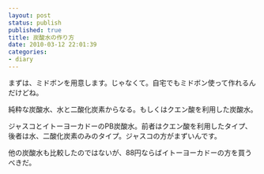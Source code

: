 ```yaml
---
layout: post
status: publish
published: true
title: 炭酸水の作り方
date: 2010-03-12 22:01:39
categories:
- diary
---
```

まずは、ミドボンを用意します。じゃなくて。自宅でもミドボン使って作れるんだけどね。

純粋な炭酸水、水と二酸化炭素からなる。もしくはクエン酸を利用した炭酸水。

ジャスコとイトーヨーカドーのPB炭酸水。前者はクエン酸を利用したタイプ、後者は水、二酸化炭素のみのタイプ。ジャスコの方がまずいんです。

他の炭酸水も比較したのではないが、88円ならばイトーヨーカドーの方を買うべきだ。
